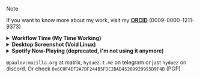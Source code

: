 > [!NOTE]
> If you want to know more about my work, visit my **[ORCID](https://orcid.org/0009-0000-1211-9373)** (0009-0000-1211-9373)

<details>
  <summary><b>Workflow Time (My Time Working)</b></summary>
  <br />
  <img src="https://github-readme-stats.vercel.app/api/wakatime?username=hyduez&layout=compact" alt="timecoding" />
</details>

<details>
  <summary><b>Desktop Screenshot (Void Linux)</b></summary>
  <br />
  <p>Here are my dotfiles: <a href="https://github.com/hyduez/dotfiles">git@github.com:hyduez/dotfiles</a>. Just another ahh bunch of common libraries</p>
  <a href="https://inv.nadeko.net/watch?v=yNcOrNU_JPM" target="_blank"><img src="assets/ss.png" alt="screenshot" width="80%" /></a>
</details>

<details>
  <summary><b>Spotify Now-Playing (deprecated, i'm not using it anymore)</b></summary>
  <br />
  <img src="https://spotify-hyduez.vercel.app/api/spotify?background_color=2b2d42&border_color=ffffff" alt="ahhh" />
</details>

`@paulov:mozilla.org` at matrix, `hyduez.t.me` on telegram or just `hyduez` on discord. Or check `0x6C0F4EF2A7BF244B5FDC2DAD45289929995D9F4B` (PGP)
